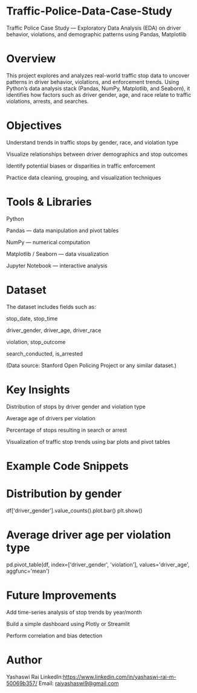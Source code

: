# Traffic-Police-Data-Case-Study
Traffic Police Case Study — Exploratory Data Analysis (EDA) on driver behavior, violations, and demographic patterns using Pandas, Matplotlib

# Overview

This project explores and analyzes real-world traffic stop data to uncover patterns in driver behavior, violations, and enforcement trends. Using Python’s data analysis stack (Pandas, NumPy, Matplotlib, and Seaborn), it identifies how factors such as driver gender, age, and race relate to traffic violations, arrests, and searches.

# Objectives

Understand trends in traffic stops by gender, race, and violation type

Visualize relationships between driver demographics and stop outcomes

Identify potential biases or disparities in traffic enforcement

Practice data cleaning, grouping, and visualization techniques

# Tools & Libraries

Python

Pandas — data manipulation and pivot tables

NumPy — numerical computation

Matplotlib / Seaborn — data visualization

Jupyter Notebook — interactive analysis

# Dataset

The dataset includes fields such as:

stop_date, stop_time

driver_gender, driver_age, driver_race

violation, stop_outcome

search_conducted, is_arrested

(Data source: Stanford Open Policing Project
 or any similar dataset.)

# Key Insights

Distribution of stops by driver gender and violation type

Average age of drivers per violation

Percentage of stops resulting in search or arrest

Visualization of traffic stop trends using bar plots and pivot tables

# Example Code Snippets
# Distribution by gender
df['driver_gender'].value_counts().plot.bar()
plt.show()

# Average driver age per violation type
pd.pivot_table(df, index=['driver_gender', 'violation'], values='driver_age', aggfunc='mean')

# Future Improvements

Add time-series analysis of stop trends by year/month

Build a simple dashboard using Plotly or Streamlit

Perform correlation and bias detection

# Author

Yashaswi Rai
LinkedIn:https://www.linkedin.com/in/yashaswi-rai-m-50069b357/
Email: raiyashaswi9@gmail.com
